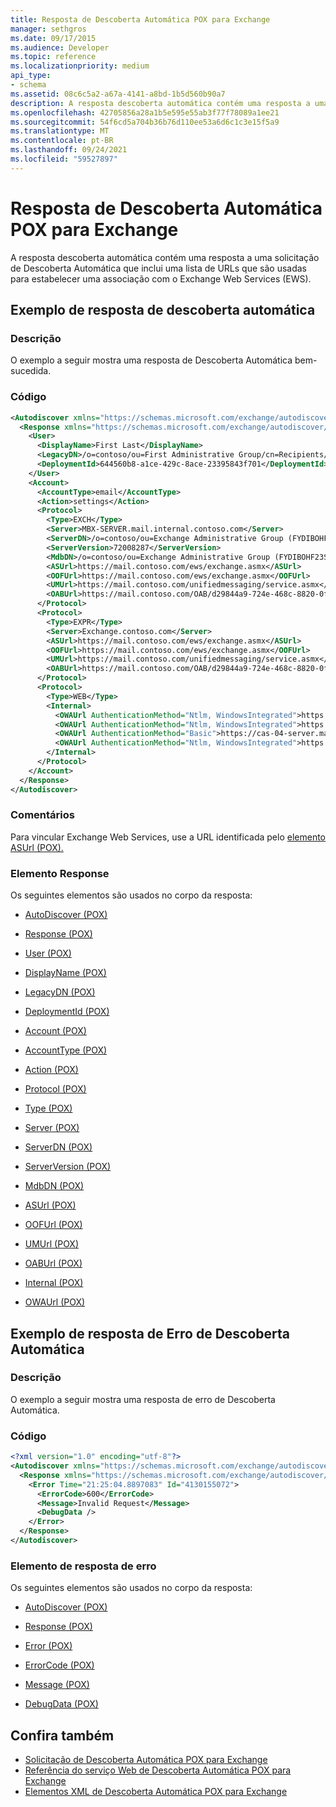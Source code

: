 ```yaml
---
title: Resposta de Descoberta Automática POX para Exchange
manager: sethgros
ms.date: 09/17/2015
ms.audience: Developer
ms.topic: reference
ms.localizationpriority: medium
api_type:
- schema
ms.assetid: 08c6c5a2-a67a-4141-a8bd-1b5d560b90a7
description: A resposta descoberta automática contém uma resposta a uma solicitação de Descoberta Automática que inclui uma lista de URLs que são usadas para estabelecer uma associação com o Exchange Web Services (EWS).
ms.openlocfilehash: 42705856a28a1b5e595e55ab3f77f78089a1ee21
ms.sourcegitcommit: 54f6cd5a704b36b76d110ee53a6d6c1c3e15f5a9
ms.translationtype: MT
ms.contentlocale: pt-BR
ms.lasthandoff: 09/24/2021
ms.locfileid: "59527897"
---
```

# <a name="pox-autodiscover-response-for-exchange"></a>Resposta de Descoberta Automática POX para Exchange

A resposta descoberta automática contém uma resposta a uma solicitação de Descoberta Automática que inclui uma lista de URLs que são usadas para estabelecer uma associação com o Exchange Web Services (EWS).
  
## <a name="autodiscover-response-example"></a>Exemplo de resposta de descoberta automática

### <a name="description"></a>Descrição

O exemplo a seguir mostra uma resposta de Descoberta Automática bem-sucedida.
  
### <a name="code"></a>Código

```XML
<Autodiscover xmlns="https://schemas.microsoft.com/exchange/autodiscover/responseschema/2006">
  <Response xmlns="https://schemas.microsoft.com/exchange/autodiscover/outlook/responseschema/2006a">
    <User>
      <DisplayName>First Last</DisplayName>
      <LegacyDN>/o=contoso/ou=First Administrative Group/cn=Recipients/cn=iuser885646</LegacyDN>
      <DeploymentId>644560b8-a1ce-429c-8ace-23395843f701</DeploymentId>
    </User>
    <Account>
      <AccountType>email</AccountType>
      <Action>settings</Action>
      <Protocol>
        <Type>EXCH</Type>
        <Server>MBX-SERVER.mail.internal.contoso.com</Server>
        <ServerDN>/o=contoso/ou=Exchange Administrative Group (FYDIBOHF23SPDLT)/cn=Configuration/cn=Servers/cn=MBX-SERVER</ServerDN>
        <ServerVersion>72008287</ServerVersion>
        <MdbDN>/o=contoso/ou=Exchange Administrative Group (FYDIBOHF23SPDLT)/cn=Configuration/cn=Servers/cn=MBX-SERVER/cn=Microsoft Private MDB</MdbDN>
        <ASUrl>https://mail.contoso.com/ews/exchange.asmx</ASUrl>
        <OOFUrl>https://mail.contoso.com/ews/exchange.asmx</OOFUrl>
        <UMUrl>https://mail.contoso.com/unifiedmessaging/service.asmx</UMUrl>
        <OABUrl>https://mail.contoso.com/OAB/d29844a9-724e-468c-8820-0f7b345b767b/</OABUrl>
      </Protocol>
      <Protocol>
        <Type>EXPR</Type>
        <Server>Exchange.contoso.com</Server>
        <ASUrl>https://mail.contoso.com/ews/exchange.asmx</ASUrl>
        <OOFUrl>https://mail.contoso.com/ews/exchange.asmx</OOFUrl>
        <UMUrl>https://mail.contoso.com/unifiedmessaging/service.asmx</UMUrl>
        <OABUrl>https://mail.contoso.com/OAB/d29844a9-724e-468c-8820-0f7b345b767b/</OABUrl>
      </Protocol>
      <Protocol>
        <Type>WEB</Type>
        <Internal>
          <OWAUrl AuthenticationMethod="Ntlm, WindowsIntegrated">https://cas-01-server.mail.internal.contoso.com/owa</OWAUrl>
          <OWAUrl AuthenticationMethod="Ntlm, WindowsIntegrated">https://cas-02-server.mail.internal.contoso.com/owa</OWAUrl>
          <OWAUrl AuthenticationMethod="Basic">https://cas-04-server.mail.internal.contoso.com/owa</OWAUrl>
          <OWAUrl AuthenticationMethod="Ntlm, WindowsIntegrated">https://cas-05-server.mail.internal.contoso.com/owa</OWAUrl>
        </Internal>
      </Protocol>
    </Account>
  </Response>
</Autodiscover>
```

### <a name="comments"></a>Comentários

Para vincular Exchange Web Services, use a URL identificada pelo [elemento ASUrl (POX).](asurl-pox.md) 
  
### <a name="response-element"></a>Elemento Response

Os seguintes elementos são usados no corpo da resposta:
  
- [AutoDiscover (POX)](autodiscover-pox.md)
    
- [Response (POX)](response-pox.md)
    
- [User (POX)](user-pox.md)
    
- [DisplayName (POX)](displayname-pox.md)
    
- [LegacyDN (POX)](legacydn-pox.md)
    
- [DeploymentId (POX)](deploymentid-pox.md)
    
- [Account (POX)](account-pox.md)
    
- [AccountType (POX)](accounttype-pox.md)
    
- [Action (POX)](action-pox.md)
    
- [Protocol (POX)](protocol-pox.md)
    
- [Type (POX)](type-pox.md)
    
- [Server (POX)](server-pox.md)
    
- [ServerDN (POX)](serverdn-pox.md)
    
- [ServerVersion (POX)](serverversion-pox.md)
    
- [MdbDN (POX)](mdbdn-pox.md)
    
- [ASUrl (POX)](asurl-pox.md)
    
- [OOFUrl (POX)](oofurl-pox.md)
    
- [UMUrl (POX)](umurl-pox.md)
    
- [OABUrl (POX)](oaburl-pox.md)
    
- [Internal (POX)](internal-pox.md)
    
- [OWAUrl (POX)](owaurl-pox.md)
    
## <a name="autodiscover-error-response-example"></a>Exemplo de resposta de Erro de Descoberta Automática

### <a name="description"></a>Descrição

O exemplo a seguir mostra uma resposta de erro de Descoberta Automática.
  
### <a name="code"></a>Código

```XML
<?xml version="1.0" encoding="utf-8"?>
<Autodiscover xmlns="https://schemas.microsoft.com/exchange/autodiscover/responseschema/2006">
  <Response xmlns="https://schemas.microsoft.com/exchange/autodiscover/responseschema/2006">
    <Error Time="21:25:04.8897083" Id="4130155072">
      <ErrorCode>600</ErrorCode>
      <Message>Invalid Request</Message>
      <DebugData />
    </Error>
  </Response>
</Autodiscover>
```

### <a name="error-response-element"></a>Elemento de resposta de erro

Os seguintes elementos são usados no corpo da resposta:
  
- [AutoDiscover (POX)](autodiscover-pox.md)
    
- [Response (POX)](response-pox.md)
    
- [Error (POX)](error-pox.md)
    
- [ErrorCode (POX)](errorcode-pox.md)
    
- [Message (POX)](message-pox.md)
    
- [DebugData (POX)](debugdata-pox.md)
    
## <a name="see-also"></a>Confira também

- [Solicitação de Descoberta Automática POX para Exchange](pox-autodiscover-request-for-exchange.md)
- [Referência do serviço Web de Descoberta Automática POX para Exchange](pox-autodiscover-web-service-reference-for-exchange.md) 
- [Elementos XML de Descoberta Automática POX para Exchange](pox-autodiscover-xml-elements-for-exchange.md)

